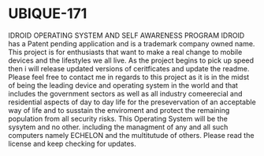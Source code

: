 # UBIQUE-171
IDROID OPERATING SYSTEM AND SELF AWARENESS PROGRAM
IDROID has a Patent pending application and is a trademark company owned name.
This project is for enthusiasts that want to make a real change to mobile devices and the lifestyles we all live.
As the project begins to pick up speed then i will release updated versions of ceritficates and update the readme.
Please feel free to contact me in regards to this project as it is in the midst of being the leading device and operating system in the world and that includes the government sectors as well as all industry comeerecial and residential aspects of day to day life for the presevervation of an acceptable way of life and to susstain the enviroment and protect the remaining population from all security risks.
This Operating System will be the sysytem and no other. including the managment of any and all such computers namely ECHELON and the multitutude of others.
Please read the license and keep checking for updates.
